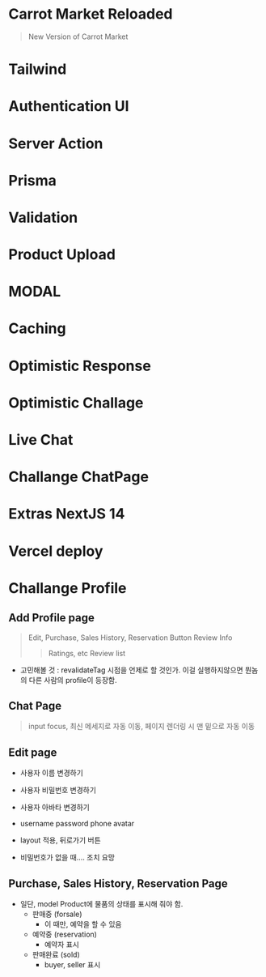 # Carrot Market Reloaded

> New Version of Carrot Market

# Tailwind

# Authentication UI

# Server Action

# Prisma

# Validation

# Product Upload

# MODAL

# Caching

# Optimistic Response

# Optimistic Challage

# Live Chat

# Challange ChatPage

# Extras NextJS 14

# Vercel deploy

# Challange Profile

## Add Profile page

> Edit, Purchase, Sales History, Reservation Button
> Review Info
>
> > Ratings, etc
> > Review list

- 고민해볼 것 : revalidateTag 시점을 언제로 할 것인가. 이걸 실행하지않으면 뭔놈의 다른 사람의 profile이 등장함.

## Chat Page

> input focus, 최신 메세지로 자동 이동, 페이지 렌더링 시 맨 밑으로 자동 이동

## Edit page

- 사용자 이름 변경하기
- 사용자 비밀번호 변경하기
- 사용자 아바타 변경하기
- username password phone avatar
- layout 적용, 뒤로가기 버튼

- 비밀번호가 없을 때.... 조치 요망

## Purchase, Sales History, Reservation Page

- 일단, model Product에 물품의 상태를 표시해 줘야 함.
  - 판매중 (forsale)
    - 이 때만, 예약을 할 수 있음
  - 예약중 (reservation)
    - 예약자 표시
  - 판매완료 (sold)
    - buyer, seller 표시
